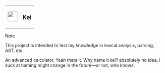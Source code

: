 <table style="width: 100%; border: none;" cellspacing="0" cellpadding="0" border="0">
  <tr>
    <td></td>
    <td rowspan="3"><h3>Kei</h3></td>
  </tr>
  <tr>
    <td><img src="./assets/logo.png" width="32" height="32" /></td>
  </tr>
  <tr>
    <td></td>
  </tr>
</table>


> [!NOTE]
> This project is intended to test my knowledge in lexical analysis, parsing, AST, etc.

An advanced calculator. Yeah thats it. Why name it _kei_? absolutely no idea, i suck at naming might change in the future—or not, who knows.
